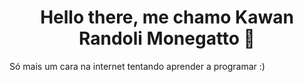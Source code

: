 <h1 align="center">Hello there, me chamo Kawan Randoli Monegatto 👋</h1>
<p align="left">
  Só mais um cara na internet tentando aprender a programar :) </br>
</p>
